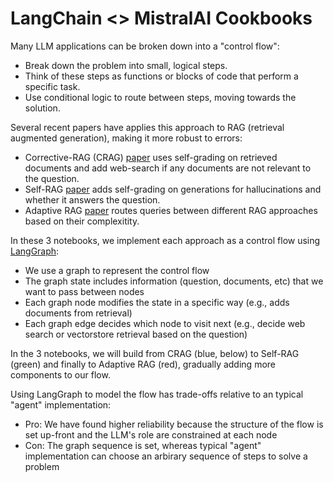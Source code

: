 # LangChain <> MistralAI Cookbooks

Many LLM applications can be broken down into a "control flow": 

* Break down the problem into small, logical steps. 
* Think of these steps as functions or blocks of code that perform a specific task.
* Use conditional logic to route between steps, moving towards the solution.

Several recent papers have applies this approach to RAG (retrieval augmented generation), making it more robust to errors:

* Corrective-RAG (CRAG) [paper](https://arxiv.org/pdf/2401.15884.pdf) uses self-grading on retrieved documents and add web-search if any documents are not relevant to the question.
* Self-RAG [paper](https://arxiv.org/abs/2310.11511) adds self-grading on generations for hallucinations and whether it answers the question.
* Adaptive RAG [paper](https://arxiv.org/abs/2403.14403) routes queries between different RAG approaches based on their complexitity.

In these 3 notebooks, we implement each approach as a control flow using [LangGraph](https://python.langchain.com/docs/langgraph):

* We use a graph to represent the control flow
* The graph state includes information (question, documents, etc) that we want to pass between nodes 
* Each graph node modifies the state in a specific way (e.g., adds documents from retrieval)
* Each graph edge decides which node to visit next (e.g., decide web search or vectorstore retrieval based on the question)

In the 3 notebooks, we will build from CRAG (blue, below) to Self-RAG (green) and finally to Adaptive RAG (red), gradually adding more components to our flow. 

Using LangGraph to model the flow has trade-offs relative to an typical "agent" implementation:

* Pro: We have found higher reliability because the structure of the flow is set up-front and the LLM's role are constrained at each node
* Con: The graph sequence is set, whereas typical "agent" implementation can choose an arbirary sequence of steps to solve a problem